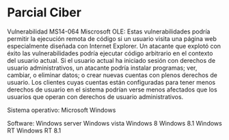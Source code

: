 # Parcial Ciber 
Vulnerabilidad MS14-064 Miscrosoft OLE: Estas vulnerabilidades podría permitir la ejecución remota de código si un usuario visita una página web especialmente diseñada con Internet Explorer. Un atacante que explotó con éxito las vulnerabilidades podría ejecutar código arbitrario en el contexto del usuario actual. Si el usuario actual ha iniciado sesión con derechos de usuario administrativos, un atacante podría instalar programas; ver, cambiar, o eliminar datos; o crear nuevas cuentas con plenos derechos de usuario. Los clientes cuyas cuentas están configuradas para tener menos derechos de usuario en el sistema podrían verse menos afectados que los usuarios que operan con derechos de usuario administrativos.

Sistema operativo: Microsoft Windows

Software:
Windows server 
Windows vista
Windows 8
Windows 8.1
Windows RT
Windows RT 8.1


